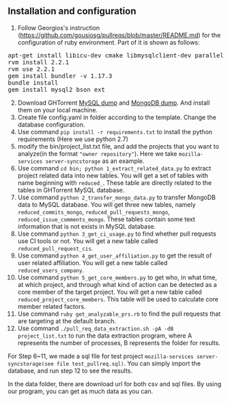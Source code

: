 
## Installation and configuration

1. Follow Georgios's instruction (https://github.com/gousiosg/pullreqs/blob/master/README.md) for the configuration of ruby environment. Part of it is shown as follows:
<pre>
apt-get install libicu-dev cmake libmysqlclient-dev parallel
rvm install 2.2.1
rvm use 2.2.1
gem install bundler -v 1.17.3
bundle install
gem install mysql2 bson_ext
</pre>
2. Download GHTorrent [MySQL dump](http://ghtorrent-downloads.ewi.tudelft.nl/mysql/mysql-2019-06-01.tar.gz) and [MongoDB dump](http://ghtorrent-downloads.ewi.tudelft.nl/mongo-daily/mongo-dump-2019-06-30.tar.gz). And install them on your local machine.
3. Create file config.yaml in folder according to the template. Change the database configuration.
4. Use command ```pip install -r requirements.txt``` to install the python requirements (Here we use python 2.7)
5. modify the bin/project_list.txt file, and add the projects that you want to analyze(in the format ```"owner repository"```). Here we take ```mozilla-services server-syncstorage``` as an example.
6. Use command ```cd bin; python 1_extract_related_data.py``` to extract project related data into new tables. You will get a set of tables with name beginning with ```reduced_```. These table are directly related to the tables in GHTorrent MySQL database.
7. Use command ```python 2_transfer_mongo_data.py``` to transfer MongoDB data to MySQL database. You will get three new tables, namely ```reduced_commits_mongo```, ```reduced_pull_requests_mongo```, ```reduced_issue_comments_mongo```. These tables contain some text information that is not exists in MySQL database.
8. Use command ```python 3_get_ci_usage.py``` to find whether pull requests use CI tools or not. You will get a new table called ```reduced_pull_request_cis```.
9. Use command ```python 4_get_user_affiliation.py``` to get the result of user related affiliation. You will get a new table called ```reduced_users_company```.
10. Use command ```python 5_get_core_members.py``` to get who, in what time, at which project, and through what kind of action can be detected as a core member of the target project. You will get a new table called ```reduced_project_core_members```. This table will be used to calculate core member related factors.
11. Use command ```ruby get_analyzable_prs.rb``` to find the pull requests that are targeting at the default branch.
12. Use command ```./pull_req_data_extraction.sh -pA -dB project_list.txt``` to run the data extraction program, where A represents the number of processes, B represents the folder for results.

For Step 6~11, we made a sql file for test project ```mozilla-services server-syncstorage(see file test_pullreq.sql)```. You can simply import the database, and run step 12 to see the results.

In the data folder, there are download url for both csv and sql files. By using our program, you can get as much data as you can.
